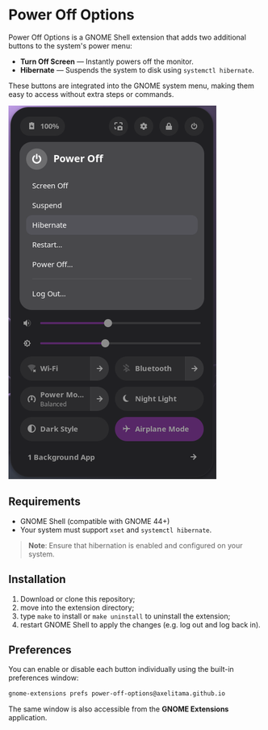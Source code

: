 # Power Off Options

Power Off Options is a GNOME Shell extension that adds two additional buttons to the system's power menu:

- **Turn Off Screen** — Instantly powers off the monitor.
- **Hibernate** — Suspends the system to disk using `systemctl hibernate`.

These buttons are integrated into the GNOME system menu, making them easy to access without extra steps or commands.

![screenshot](resources/screenshot.png)

## Requirements

- GNOME Shell (compatible with GNOME 44+)
- Your system must support `xset` and `systemctl hibernate`.

> **Note**: Ensure that hibernation is enabled and configured on your system.

## Installation

1. Download or clone this repository;
2. move into the extension directory;
3. type `make` to install or `make uninstall` to uninstall the extension;
4. restart GNOME Shell to apply the changes (e.g. log out and log back in).

## Preferences

You can enable or disable each button individually using the built-in preferences window:

```bash
gnome-extensions prefs power-off-options@axelitama.github.io
```

The same window is also accessible from the **GNOME Extensions** application.
